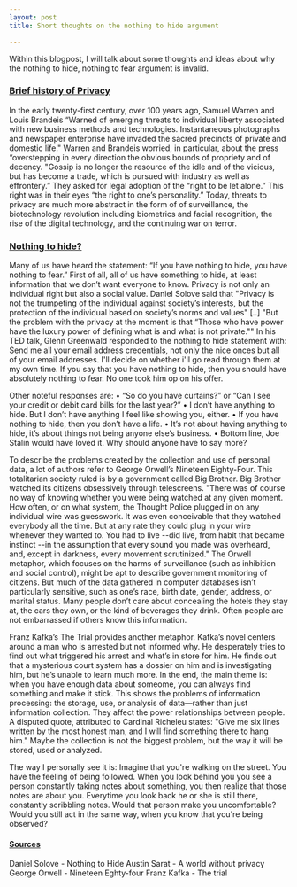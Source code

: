 ```yaml
---
layout: post
title: Short thoughts on the nothing to hide argument

---
```

Within this blogpost, I will talk about some thoughts and ideas about why the nothing to hide, nothing to fear argument is invalid.


### [Brief history of Privacy](#brief-history-of-privacy)

In the early twenty-first century, over 100 years ago, Samuel Warren and Louis Brandeis “Warned of emerging threats to individual liberty associated with new business methods and technologies. Instantaneous photographs and newspaper enterprise have invaded the sacred precincts of private and domestic life." Warren and Brandeis worried, in particular, about the press “overstepping in every direction the obvious bounds of propriety and of decency. "Gossip is no longer the resource of the idle and of the vicious, but has become a trade, which is pursued with industry as well as effrontery.” They asked for legal adoption of the “right to be let alone.” This right was in their eyes “the right to one’s personality.” Today, threats to privacy are much more abstract in the form of of surveillance, the biotechnology revolution including biometrics and facial recognition, the rise of the digital technology, and the continuing war on terror.
                                                    


### [Nothing to hide?](#nothing-to-hide)
Many of us have heard the statement: “If you have nothing to hide, you have nothing to fear.” First of all, all of us have something to hide, at least information that we don’t want everyone to know. Privacy is not only an individual right but also a social value. Daniel Solove said that "Privacy is not the trumpeting of the individual against society’s interests, but the protection of the individual based on society’s norms and values" [..] "But the problem with the privacy at the moment is that “Those who have power have the luxury power of defining what is and what is not private."" In his TED talk, Glenn Greenwald responded to the nothing to hide statement with: Send me all your email address credentials, not only the nice onces but all of your email addresses. I'll decide on whether i'll go read through them at my own time. If you say that you have nothing to hide, then you should have absolutely nothing to fear. No one took him op on his offer. 

Other noteful responses are:
• “So do you have curtains?” or “Can I see your credit or debit card bills for the last year?”
• I don’t have anything to hide. But I don’t have anything I feel like showing you, either.
• If you have nothing to hide, then you don’t have a life.
• It’s not about having anything to hide, it’s about things not being anyone else’s business.
• Bottom line, Joe Stalin would have loved it. Why should anyone have to say more?


To describe the problems created by the collection and use of personal data, a lot of authors refer to George Orwell’s Nineteen Eighty-Four. This totalitarian society ruled is by a government called Big Brother. Big Brother watched its citizens obsessively through telescreens. "There was of course no way of knowing whether you were being watched at any given moment. How often, or on what system, the Thought Police plugged in on any individual wire was guesswork. It was even conceivable that they watched everybody all the time. But at any rate they could plug in your wire whenever they wanted to. You had to live --did live, from habit that became instinct --in the assumption that every sound you made was overheard, and, except in darkness, every movement scrutinized." The Orwell metaphor, which focuses on the harms of surveillance (such as inhibition and social control), might be apt to describe government monitoring of citizens. But much of the data gathered in computer databases isn’t particularly sensitive, such as one’s race, birth date, gender, address, or marital status. Many people don’t care about concealing the hotels they stay at, the cars they own, or the kind of beverages they drink. Often people are not embarrassed if others know this information.

Franz Kafka’s The Trial provides another metaphor. Kafka’s novel centers around a man who is arrested but not informed why. He desperately tries to find out what triggered his arrest and what’s in store for him. He finds out that a mysterious court system has a dossier on him and is investigating him, but he’s unable to learn much more. In the end, the main theme is: when you have enough data about someome, you can always find something and make it stick. This shows the problems of information processing: the storage, use, or analysis of data—rather than just information collection. They affect the power relationships between people. A disputed quote, attributed to Cardinal Richeleu states: "Give me six lines written by the most honest man, and I will find something there to hang him." Maybe the collection is not the biggest problem, but the way it will be stored, used or analyzed.

The way I personally see it is: Imagine that you're walking on the street. You have the feeling of being followed. When you look behind you you see a person constantly taking notes about something, you then realize that those notes are about you. Everytime you look back he or she is still there, constantly scribbling notes. Would that person make you uncomfortable? Would you still act in the same way, when you know that you're being observed? 
 

#### [Sources](#sources)
Daniel Solove - Nothing to Hide
Austin Sarat - A world without privacy
George Orwell - Nineteen Eghty-four
Franz Kafka - The trial


